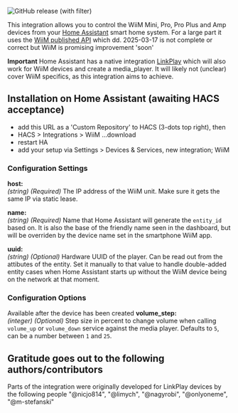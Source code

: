 ![GitHub release (with filter)](https://img.shields.io/github/v/release/vingerha/wiim_ng)

This integration allows you to control the WiiM Mini, Pro, Pro Plus and Amp devices from your [Home Assistant](http://www.home-assistant.io) smart home system.
For a large part it uses the [WiiM published API](https://www.wiimhome.com/pdf/HTTP%20API%20for%20WiiM%20Products.pdf) which dd. 2025-03-17 is not complete or correct but WiiM is promising improvement 'soon'

**Important** Home Assistant has a native integration [LinkPlay](https://www.home-assistant.io/integrations/linkplay) which will also work for WiiM devices and create a media_player. It will likely not (unclear) cover WiiM specifics, as this integration aims to achieve.

## Installation on Home Assistant (awaiting HACS acceptance)

- add this URL as a 'Custom Repository' to HACS (3-dots top right), then
- HACS > Integrations > WiiM ...download
- restart HA
- add your setup via Settings > Devices & Services, new integration; WiiM

### Configuration Settings

**host:**  
  *(string)* *(Required)* The IP address of the WiiM unit. Make sure it gets the same IP via static lease.

**name:**  
  *(string)* *(Required)* Name that Home Assistant will generate the `entity_id` based on. It is also the base of the friendly name seen in the dashboard, but will be overriden by the device name set in the smartphone WiiM app.

**uuid:**  
  *(string)* *(Optional)* Hardware UUID of the player. Can be read out from the attibutes of the entity. Set it manually to that value to handle double-added entity cases when Home Assistant starts up without the WiiM device being on the network at that moment.

### Configuration Options
Available after the device has been created 
**volume_step:**  
  *(integer)* *(Optional)* Step size in percent to change volume when calling `volume_up` or `volume_down` service against the media player. Defaults to `5`, can be a number between `1` and `25`.

## Gratitude goes out to the following authors/contributors
Parts of the integration were originally developed for LinkPlay devices by the following people
    "@nicjo814",
    "@limych",
    "@nagyrobi",
    "@onlyoneme",
    "@m-stefanski"
